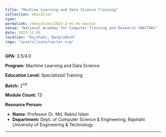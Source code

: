 ```yaml
---
title: "Machine Learning and Data Science Training"
collection: education
type: 
permalink: /education/2023-2-ml-ds-nactar
venue: "National Academy for Computer Training and Research (NACTAR)"
date: 2023-11-01
location: "Rajshahi, Bangladesh"
logo: "assets/icons/nactar.svg"
---
```


**GPA:** 3.5/4.0

**Program:** Machine Learning and Data Science

**Education Level:** Specialized Training

**Batch:** 2<sup>nd</sup>

**Module Count:** 13

**Resource Person:**
- **Name:** Professor Dr. Md. Rabiul Islam
- **Department:** Dept. of Computer Science & Engineering, Rajshahi University of Engineering & Technology

---


